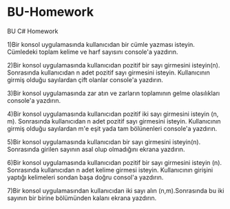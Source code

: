# BU-Homework
BU C# Homework

1)Bir konsol uygulamasında kullanıcıdan bir cümle yazması isteyin. Cümledeki toplam kelime ve harf sayısını console'a yazdırın.

2)Bir konsol uygulamasında kullanıcıdan pozitif bir sayı girmesini isteyin(n). Sonrasında kullanıcıdan n adet pozitif sayı girmesini isteyin. Kullanıcının girmiş olduğu sayılardan çift olanlar console'a yazdırın.

3)Bir konsol uygulamasında zar atın ve zarların toplamının gelme olasılıkları console'a yazdırın.

4)Bir konsol uygulamasında kullanıcıdan pozitif iki sayı girmesini isteyin (n, m). Sonrasında kullanıcıdan n adet pozitif sayı girmesini isteyin. Kullanıcının girmiş olduğu sayılardan m'e eşit yada tam bölünenleri console'a yazdırın.

5)Bir konsol uygulamasında kullanıcıdan bir sayı girmesini isteyin(n). Sonrasında girilen sayının asal olup olmadığını ekrana yazdırın.

6)Bir konsol uygulamasında kullanıcıdan pozitif bir sayı girmesini isteyin (n). Sonrasında kullanıcıdan n adet kelime girmesi isteyin. Kullanıcının girişini yaptığı kelimeleri sondan başa doğru consol'a yazdırın.

7)Bir konsol uygulamasından kullanıcıdan iki sayı alın (n,m).Sonrasında bu iki sayının bir birine bölümünden kalanı ekrana yazdırın.
